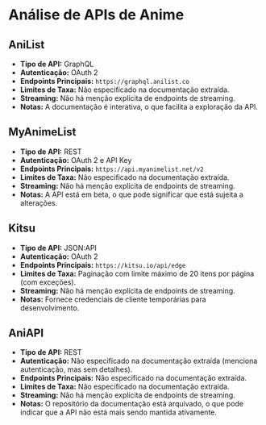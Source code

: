# Análise de APIs de Anime

## AniList

* **Tipo de API:** GraphQL
* **Autenticação:** OAuth 2
* **Endpoints Principais:** `https://graphql.anilist.co`
* **Limites de Taxa:** Não especificado na documentação extraída.
* **Streaming:** Não há menção explícita de endpoints de streaming.
* **Notas:** A documentação é interativa, o que facilita a exploração da API.

## MyAnimeList

* **Tipo de API:** REST
* **Autenticação:** OAuth 2 e API Key
* **Endpoints Principais:** `https://api.myanimelist.net/v2`
* **Limites de Taxa:** Não especificado na documentação extraída.
* **Streaming:** Não há menção explícita de endpoints de streaming.
* **Notas:** A API está em beta, o que pode significar que está sujeita a alterações.

## Kitsu

* **Tipo de API:** JSON:API
* **Autenticação:** OAuth 2
* **Endpoints Principais:** `https://kitsu.io/api/edge`
* **Limites de Taxa:** Paginação com limite máximo de 20 itens por página (com exceções).
* **Streaming:** Não há menção explícita de endpoints de streaming.
* **Notas:** Fornece credenciais de cliente temporárias para desenvolvimento.

## AniAPI

* **Tipo de API:** REST
* **Autenticação:** Não especificado na documentação extraída (menciona autenticação, mas sem detalhes).
* **Endpoints Principais:** Não especificado na documentação extraída.
* **Limites de Taxa:** Não especificado na documentação extraída.
* **Streaming:** Não há menção explícita de endpoints de streaming.
* **Notas:** O repositório da documentação está arquivado, o que pode indicar que a API não está mais sendo mantida ativamente.
